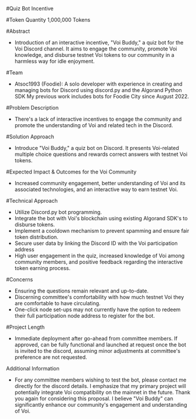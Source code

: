 #Quiz Bot Incentive

#Token Quantity
1,000,000 Tokens

#Abstract
- Introduction of an interactive incentive, "Voi Buddy," a quiz bot for the Voi Discord channel. It aims to engage the community, promote Voi knowledge, and disburse testnet Voi tokens to our community in a harmless way for idle enjoyment.

#Team
- Atsoc1993 (Foodie): A solo developer with experience in creating and managing bots for Discord using discord.py and the Algorand Python SDK My previous work includes bots for Foodie City since August 2022.

#Problem Description
- There's a lack of interactive incentives to engage the community and promote the understanding of Voi and related tech in the Discord.

#Solution Approach
- Introduce "Voi Buddy," a quiz bot on Discord. It presents Voi-related multiple choice questions and rewards correct answers with testnet Voi tokens.

#Expected Impact & Outcomes for the Voi Community
- Increased community engagement, better understanding of Voi and its associated technologies, and an interactive way to earn testnet Voi.

#Technical Approach
- Utilize Discord.py bot programming.
- Integrate the bot with Voi's blockchain using existing Algorand SDK's to disburse tokens.
- Implement a cooldown mechanism to prevent spamming and ensure fair token distribution.
- Secure user data by linking the Discord ID with the Voi participation address
- High user engagement in the quiz, increased knowledge of Voi among community members, and positive feedback regarding the interactive token earning process.

#Concerns
- Ensuring the questions remain relevant and up-to-date.
- Discerning committee's comfortability with how much testnet Voi they are comfortable to have circulating.
- One-click node set-ups may not currently have the option to redeem their full participation node address to register for the bot.

#Project Length
- Immediate deployment after go-ahead from committee members. If approved, can be fully functional and launched at request once the bot is invited to the discord, assuming minor adjustments at committee's preference are not requested.

Additional Information
- For any committee members wishing to test the bot, please contact me directly for the discord details. I emphasize that my primary project will potentially integrate Voi compatibility on the mainnet in the future. Thank you again for considering this proposal. I believe "Voi Buddy" can significantly enhance our community's engagement and understanding of Voi.
